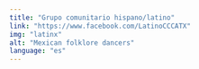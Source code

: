 ```yaml
---
title: "Grupo comunitario hispano/latino"
link: "https://www.facebook.com/LatinoCCCATX"
img: "latinx"
alt: "Mexican folklore dancers"
language: "es"
---
```

